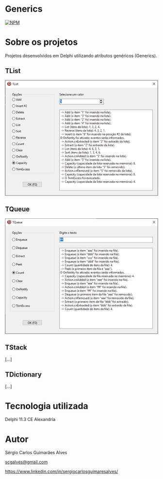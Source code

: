 # Generics
[![NPM](https://img.shields.io/npm/l/react)](https://github.com/scgalves/Generics/blob/main/LICENSE)

# Sobre os projetos
Projetos desenvolvidos em Delphi utilizando atributos genéricos (Generics).
## TList
[![Imagem 1](https://github.com/scgalves/Generics/blob/main/img/TList-1.png)](https://github.com/scgalves/Generics/tree/main/TList)
## TQueue
[![Imagem 1](https://github.com/scgalves/Generics/blob/main/img/TQueue-1.png)](https://github.com/scgalves/Generics/tree/main/TQueue)
## TStack
[...]
## TDictionary
[...]

# Tecnologia utilizada
Delphi 11.3 CE Alexandria

# Autor
Sérgio Carlos Guimarães Alves

scgalves@gmail.com

https://www.linkedin.com/in/sergiocarlosguimaresalves/
